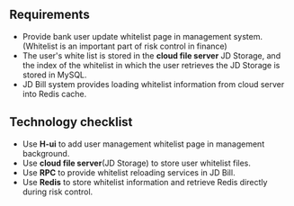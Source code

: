 ## Requirements

- Provide bank user update whitelist page in management system.(Whitelist is an important part of risk control in finance)
- The user's white list is stored in the **cloud file server** JD Storage, and the index of the whitelist in which the user retrieves the JD Storage is stored in MySQL.
- JD Bill system provides loading whitelist information from cloud server into Redis cache.





## Technology checklist

- Use **H-ui** to add user management whitelist page in management background.
- Use **cloud file server**(JD Storage) to store user whitelist files.
- Use **RPC** to provide whitelist reloading services in JD Bill.
- Use **Redis** to store whitelist information and retrieve Redis directly during risk control.
